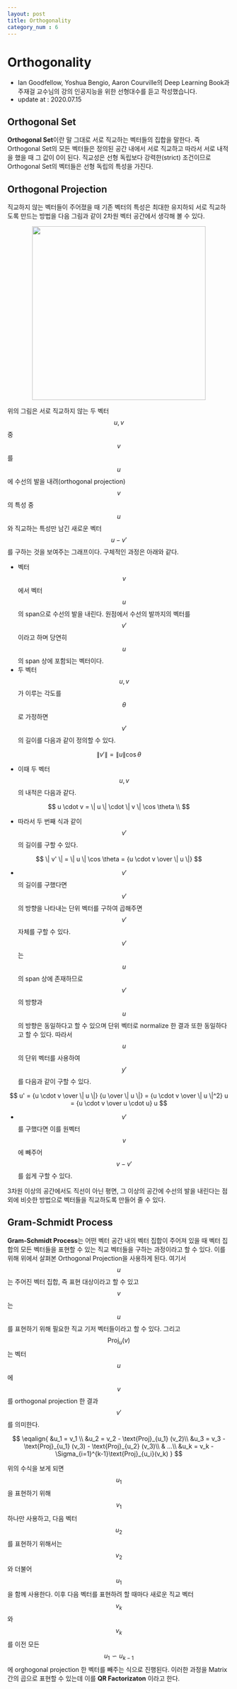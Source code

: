 ```yaml
---
layout: post
title: Orthogonality
category_num : 6
---
```


# Orthogonality

- Ian Goodfellow, Yoshua Bengio, Aaron Courville의 Deep Learning Book과 주재걸 교수님의 강의 인공지능을 위한 선형대수를 듣고 작성했습니다.
- update at : 2020.07.15

## Orthogonal Set

**Orthogonal Set**이란 말 그대로 서로 직교하는 벡터들의 집합을 말한다. 즉 Orthogonal Set의 모든 벡터들은 정의된 공간 내에서 서로 직교하고 따라서 서로 내적을 했을 때 그 값이 0이 된다. 직교성은 선형 독립보다 강력한(strict) 조건이므로 Orthogonal Set의 벡터들은 선형 독립의 특성을 가진다.

## Orthogonal Projection

직교하지 않는 벡터들이 주어졌을 때 기존 벡터의 특성은 최대한 유지하되 서로 직교하도록 만드는 방법을 다음 그림과 같이 2차원 벡터 공간에서 생각해 볼 수 있다.

<img src="{{site.image_url}}/study/orthogonal_projection.png" style="width:28em; display: block; margin: 0px auto;">

위의 그림은 서로 직교하지 않는 두 벡터 $$u, v$$ 중 $$v$$를 $$u$$에 수선의 발을 내려(orthogonal projection) $$v$$의 특성 중 $$u$$와 직교하는 특성만 남긴 새로운 벡터 $$u - v'$$를 구하는 것을 보여주는 그래프이다. 구체적인 과정은 아래와 같다.

- 벡터 $$v$$에서 벡터 $$u$$의 span으로 수선의 발을 내린다. 원점에서 수선의 발까지의 벡터를 $$v'$$이라고 하며 당연히 $$u$$의 span 상에 포함되는 벡터이다.
- 두 벡터 $$u, v$$가 이루는 각도를 $$\theta$$로 가정하면 $$v'$$의 길이를 다음과 같이 정의할 수 있다.

$$\| v' \| = \| u \| \cos \theta$$

- 이때 두 벡터 $$u, v$$의 내적은 다음과 같다.

$$
u \cdot v = \| u \| \cdot \| v \| \cos \theta \\
$$

- 따라서 두 번째 식과 같이 $$v'$$의 길이를 구할 수 있다.

$$
\| v' \| = \| u \| \cos \theta = {u \cdot v \over \| u \|}
$$

- $$v'$$의 길이를 구했다면 $$v'$$의 방향을 나타내는 단위 벡터를 구하여 곱해주면 $$v'$$ 자체를 구할 수 있다. $$v'$$는 $$u$$의 span 상에 존재하므로 $$v'$$의 방향과 $$u$$의 방향은 동일하다고 할 수 있으며 단위 벡터로 normalize 한 결과 또한 동일하다고 할 수 있다. 따라서 $$u$$의 단위 벡터를 사용하여 $$y'$$를 다음과 같이 구할 수 있다.

$$
u' = {u \cdot v \over \| u \|} {u \over \| u \|} = {u \cdot v \over \| u \|^2} u = {u \cdot v \over u \cdot u} u
$$

- $$v'$$를 구했다면 이를 원벡터 $$v$$에 빼주어 $$v - v'$$를 쉽게 구할 수 있다.

3차원 이상의 공간에서도 직선이 아닌 평면, 그 이상의 공간에 수선의 발을 내린다는 점 외에 비슷한 방법으로 벡터들을 직교하도록 만들어 줄 수 있다.

## Gram-Schmidt Process

**Gram-Schmidt Process**는 어떤 벡터 공간 내의 벡터 집합이 주어져 있을 때 벡터 집합의 모든 벡터들을 표현할 수 있는 직교 벡터들을 구하는 과정이라고 할 수 있다. 이를 위해 위에서 살펴본 Orthogonal Projection을 사용하게 된다. 여기서 $$u$$는 주어진 벡터 집합, 즉 표현 대상이라고 할 수 있고 $$v$$는 $$u$$를 표현하기 위해 필요한 직교 기저 벡터들이라고 할 수 있다. 그리고 $$\text{Proj}_{u}(v)$$는 벡터 $$u$$에 $$v$$를 orthogonal projection 한 결과 $$v'$$를 의미한다.

$$
\eqalign{
&u_1 = v_1 \\
&u_2 = v_2 - \text{Proj}_{u_1} (v_2)\\
&u_3 = v_3 - \text{Proj}_{u_1} (v_3) - \text{Proj}_{u_2} (v_3)\\
& ...\\
&u_k = v_k - \Sigma_{i=1}^{k-1}\text{Proj}_{u_i}(v_k)
}
$$

위의 수식을 보게 되면 $$u_1$$을 표현하기 위해 $$v_1$$ 하나만 사용하고, 다음 벡터 $$u_2$$를 표현하기 위해서는 $$v_2$$와 더불어 $$u_1$$을 함께 사용한다. 이후 다음 벡터를 표현하려 할 때마다 새로운 직교 벡터 $$v_k$$와 $$v_k$$를 이전 모든 $$u_1 \backsim u_{k-1}$$에 orghogonal projection 한 벡터를 빼주는 식으로 진행된다. 이러한 과정을 Matrix 간의 곱으로 표현할 수 있는데 이를 **QR Factorizaton** 이라고 한다.
